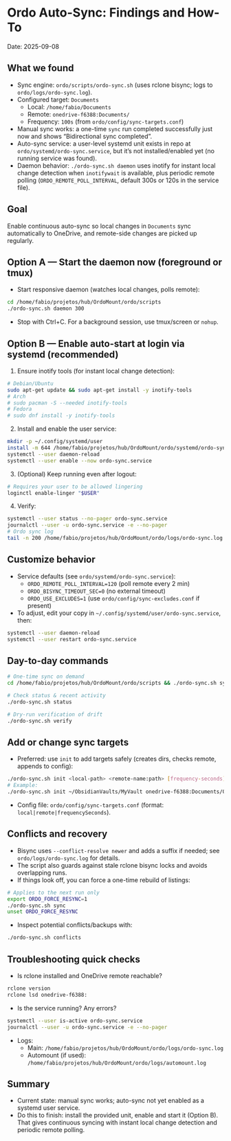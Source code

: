 # Ordo Auto-Sync: Findings and How-To

Date: 2025-09-08

## What we found

- Sync engine: `ordo/scripts/ordo-sync.sh` (uses rclone bisync; logs to `ordo/logs/ordo-sync.log`).
- Configured target: `Documents`
  - Local: `/home/fabio/Documents`
  - Remote: `onedrive-f6388:Documents/`
  - Frequency: `100s` (from `ordo/config/sync-targets.conf`)
- Manual sync works: a one-time `sync` run completed successfully just now and shows “Bidirectional sync completed”.
- Auto-sync service: a user-level systemd unit exists in repo at `ordo/systemd/ordo-sync.service`, but it’s not installed/enabled yet (no running service was found).
- Daemon behavior: `./ordo-sync.sh daemon` uses inotify for instant local change detection when `inotifywait` is available, plus periodic remote polling (`ORDO_REMOTE_POLL_INTERVAL`, default 300s or 120s in the service file).

## Goal

Enable continuous auto-sync so local changes in `Documents` sync automatically to OneDrive, and remote-side changes are picked up regularly.

## Option A — Start the daemon now (foreground or tmux)

- Start responsive daemon (watches local changes, polls remote):

```bash
cd /home/fabio/projetos/hub/OrdoMount/ordo/scripts
./ordo-sync.sh daemon 300
```

- Stop with Ctrl+C. For a background session, use tmux/screen or `nohup`.

## Option B — Enable auto-start at login via systemd (recommended)

1) Ensure inotify tools (for instant local change detection):

```bash
# Debian/Ubuntu
sudo apt-get update && sudo apt-get install -y inotify-tools
# Arch
# sudo pacman -S --needed inotify-tools
# Fedora
# sudo dnf install -y inotify-tools
```

2) Install and enable the user service:

```bash
mkdir -p ~/.config/systemd/user
install -m 644 /home/fabio/projetos/hub/OrdoMount/ordo/systemd/ordo-sync.service ~/.config/systemd/user/
systemctl --user daemon-reload
systemctl --user enable --now ordo-sync.service
```

3) (Optional) Keep running even after logout:

```bash
# Requires your user to be allowed lingering
loginctl enable-linger "$USER"
```

4) Verify:

```bash
systemctl --user status --no-pager ordo-sync.service
journalctl --user -u ordo-sync.service -e --no-pager
# Ordo sync log
tail -n 200 /home/fabio/projetos/hub/OrdoMount/ordo/logs/ordo-sync.log
```

## Customize behavior

- Service defaults (see `ordo/systemd/ordo-sync.service`):
  - `ORDO_REMOTE_POLL_INTERVAL=120` (poll remote every 2 min)
  - `ORDO_BISYNC_TIMEOUT_SEC=0` (no external timeout)
  - `ORDO_USE_EXCLUDES=1` (use `ordo/config/sync-excludes.conf` if present)
- To adjust, edit your copy in `~/.config/systemd/user/ordo-sync.service`, then:

```bash
systemctl --user daemon-reload
systemctl --user restart ordo-sync.service
```

## Day-to-day commands

```bash
# One-time sync on demand
cd /home/fabio/projetos/hub/OrdoMount/ordo/scripts && ./ordo-sync.sh sync

# Check status & recent activity
./ordo-sync.sh status

# Dry-run verification of drift
./ordo-sync.sh verify
```

## Add or change sync targets

- Preferred: use `init` to add targets safely (creates dirs, checks remote, appends to config):

```bash
./ordo-sync.sh init <local-path> <remote-name:path> [frequency-seconds]
# Example:
./ordo-sync.sh init ~/ObsidianVaults/MyVault onedrive-f6388:Documents/ObsidianVaults/MyVault 300
```

- Config file: `ordo/config/sync-targets.conf` (format: `local|remote|frequencySeconds`).

## Conflicts and recovery

- Bisync uses `--conflict-resolve newer` and adds a suffix if needed; see `ordo/logs/ordo-sync.log` for details.
- The script also guards against stale rclone bisync locks and avoids overlapping runs.
- If things look off, you can force a one-time rebuild of listings:

```bash
# Applies to the next run only
export ORDO_FORCE_RESYNC=1
./ordo-sync.sh sync
unset ORDO_FORCE_RESYNC
```

- Inspect potential conflicts/backups with:

```bash
./ordo-sync.sh conflicts
```

## Troubleshooting quick checks

- Is rclone installed and OneDrive remote reachable?

```bash
rclone version
rclone lsd onedrive-f6388:
```

- Is the service running? Any errors?

```bash
systemctl --user is-active ordo-sync.service
journalctl --user -u ordo-sync.service -e --no-pager
```

- Logs:
  - Main: `/home/fabio/projetos/hub/OrdoMount/ordo/logs/ordo-sync.log`
  - Automount (if used): `/home/fabio/projetos/hub/OrdoMount/ordo/logs/automount.log`

## Summary

- Current state: manual sync works; auto-sync not yet enabled as a systemd user service.
- Do this to finish: install the provided unit, enable and start it (Option B). That gives continuous syncing with instant local change detection and periodic remote polling.
